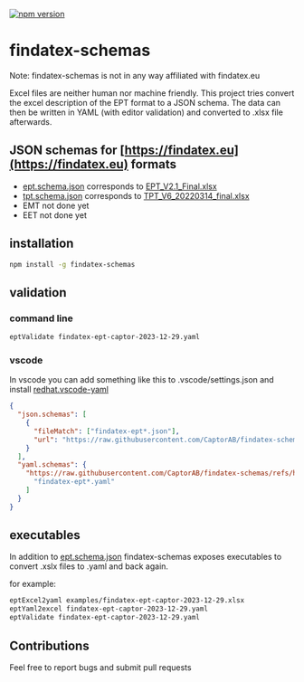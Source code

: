 [![npm version](https://badge.fury.io/js/findatex-schemas.svg)](https://badge.fury.io/js/findatex-schemas)

# findatex-schemas

Note: findatex-schemas is not in any way affiliated with findatex.eu

Excel files are neither human nor machine friendly. This project tries convert the excel description of the EPT format to a JSON schema.
The data can then be written in YAML (with editor validation) and converted to .xlsx file afterwards.

## JSON schemas for [https://findatex.eu](https://findatex.eu) formats

- [ept.schema.json](/schemas/ept.schema.json) corresponds to [EPT_V2.1_Final.xlsx](https://findatex.eu/mediaitem/d6a4e027-ee5c-4b61-a8e0-e6f147f5090f/EPT_V2.1_Final.xlsx)
- [tpt.schema.json](/schemas/tpt.schema.json) corresponds to [TPT_V6_20220314_final.xlsx](original/TPT_V6_20220314_final.xlsx)
- EMT not done yet
- EET not done yet

## installation

```bash
npm install -g findatex-schemas
```

## validation

### command line

```bash
eptValidate findatex-ept-captor-2023-12-29.yaml
```

### vscode

In vscode you can add something like this to .vscode/settings.json and install [redhat.vscode-yaml](https://marketplace.visualstudio.com/items?itemName=redhat.vscode-yaml)

```json
{
  "json.schemas": [
    {
      "fileMatch": ["findatex-ept*.json"],
      "url": "https://raw.githubusercontent.com/CaptorAB/findatex-schemas/refs/heads/master/schemas/ept.schema.json"
    }
  ],
  "yaml.schemas": {
    "https://raw.githubusercontent.com/CaptorAB/findatex-schemas/refs/heads/master/schemas/ept.schema.json": [
      "findatex-ept*.yaml"
    ]
  }
}
```

## executables

In addition to [ept.schema.json](https://github.com/CaptorAB/findatex-schemas/blob/master/schemas/ept.schema.json) findatex-schemas
exposes executables to convert .xslx files to .yaml and back again.

for example:

```bash
eptExcel2yaml examples/findatex-ept-captor-2023-12-29.xlsx
eptYaml2excel findatex-ept-captor-2023-12-29.yaml
eptValidate findatex-ept-captor-2023-12-29.yaml
```

## Contributions

Feel free to report bugs and submit pull requests
